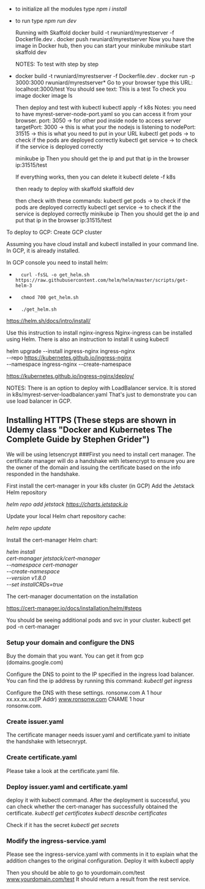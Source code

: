 -   to initialize all the modules type
    *npm i install*
-   to run type
    *npm run dev*


    Running with Skaffold
    docker build -t rwuniard/myrestserver -f Dockerfile.dev .
    docker push rwuniard/myrestserver
    Now you have the image in Docker hub, then you can start your minikube
    minikube start
    skaffold dev


    NOTES: 
    To test with step by step
*   docker build -t rwuniard/myrestserver -f Dockerfile.dev .
    docker run -p 3000:3000 rwuniard/myrestserver*
    Go to your browser type this URL: localhost:3000/test
    You should see text: This is a test
    To check you image
    docker image ls

    Then deploy and test with kubectl
    kubectl apply -f k8s
    Notes: you need to have myrest-server-node-port.yaml so you can access it from your browser.
           port: 3050 -> for other pod inside node to access server
           targetPort: 3000 -> this is what your the nodejs is listening to
           nodePort: 31515 -> this is what you need to put in your URL
    kubectl get pods -> to check if the pods are deployed correctly
    kubectl get service -> to check if the service is deployed correctly

    minikube ip 
    Then you should get the ip and put that ip in the browser ip:31515/test

    If everything works, then you can delete it 
    kubectl delete -f k8s

    then ready to deploy with skaffold
    skaffold dev

    then check with these commands:
    kubectl get pods -> to check if the pods are deployed correctly
    kubectl get service -> to check if the service is deployed correctly
    minikube ip 
    Then you should get the ip and put that ip in the browser ip:31515/test



To deploy to GCP:
Create GCP cluster

Assuming you have cloud install and kubectl installed in your command line. 
In GCP, it is already installed.

In GCP console you need to install helm:
* 		curl -fsSL -o get_helm.sh https://raw.githubusercontent.com/helm/helm/master/scripts/get-helm-3
* 		chmod 700 get_helm.sh
* 		./get_helm.sh
https://helm.sh/docs/intro/install/

Use this instruction to install nginx-ingress
Nginx-ingress can be installed using Helm. There is also an instruction to install it using kubectl

helm upgrade --install ingress-nginx ingress-nginx \
  --repo https://kubernetes.github.io/ingress-nginx \
  --namespace ingress-nginx --create-namespace

https://kubernetes.github.io/ingress-nginx/deploy/

NOTES:
There is an option to deploy with LoadBalancer service.
It is stored in k8s/myrest-server-loadbalancer.yaml
That's just to demonstrate you can use load balancer in GCP.


Installing HTTPS (These steps are shown in Udemy class "Docker and Kubernetes The Complete Guide by Stephen Grider")
----------------
We will be using letsencrypt 
###First you need to install cert manager.
The certificate manager will do a handshake with letsencrypt to ensure you are the owner of the domain and issuing the certificate based on the info responded in the handshake.

First install the cert-manager in your k8s cluster (in GCP)
Add the Jetstack Helm repository

*helm repo add jetstack https://charts.jetstack.io*

Update your local Helm chart repository cache:

*helm repo update*

Install the cert-manager Helm chart:

*helm install \
  cert-manager jetstack/cert-manager \
  --namespace cert-manager \
  --create-namespace \
  --version v1.8.0 \
  --set installCRDs=true*

The cert-manager documentation on the installation

https://cert-manager.io/docs/installation/helm/#steps

You should be seeing additional pods and svc in your cluster.
kubectl get pod -n cert-manager

### Setup your domain and configure the DNS
Buy the domain that you want. You can get it from gcp (domains.google.com)

Configure the DNS to point to the IP specified in the ingress load balancer.
You can find the ip address by running this command:
*kubectl get ingress*

Configure the DNS with these settings.
ronsonw.com	A	1 hour	
xx.xx.xx.xx(IP Addr)
www.ronsonw.com	CNAME	1 hour	
ronsonw.com.

### Create issuer.yaml
The certificate manager needs issuer.yaml and certificate.yaml to initiate the handshake with letsecnrypt.

### Create certificate.yaml
Please take a look at the certificate.yaml file.

### Deploy issuer.yaml and certificate.yaml
deploy it with kubectl command.
After the deployment is successful, you can check whether the cert-manager has successfully obtained the certificate.
*kubectl get certificates
kubectl describe certificates*

Check if it has the secret
*kubectl get secrets*
### Modify the ingress-service.yaml
Please see the ingress-service.yaml with comments in it to explain what the addition changes to the original configuration.
Deploy it with kubectl apply

Then you should be able to go to 
yourdomain.com/test
www.yourdomain.com/test
It should return a result from the rest service.
